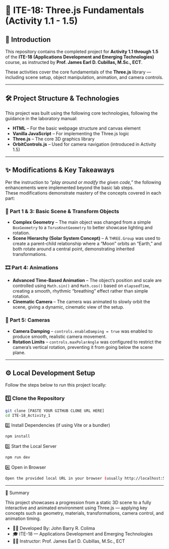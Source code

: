 # 🚀 ITE-18: Three.js Fundamentals (Activity 1.1 - 1.5)

## 📘 Introduction
This repository contains the completed project for **Activity 1.1 through 1.5** of the **ITE-18 (Applications Development and Emerging Technologies)** course, as instructed by **Prof. James Earl D. Cubillas, M.Sc., ECT**.

These activities cover the core fundamentals of the **Three.js** library — including scene setup, object manipulation, animation, and camera controls.

---


## 🛠️ Project Structure & Technologies

This project was built using the following core technologies, following the guidance in the laboratory manual:

- **HTML** – For the basic webpage structure and canvas element  
- **Vanilla JavaScript** – For implementing the Three.js logic  
- **Three.js** – The core 3D graphics library  
- **OrbitControls.js** – Used for camera navigation (introduced in Activity 1.5)

---

## ✨ Modifications & Key Takeaways

Per the instruction to *“play around or modify the given code,”* the following enhancements were implemented beyond the basic lab steps.  
These modifications demonstrate mastery of the concepts covered in each part:

### 🧩 Part 1 & 3: Basic Scene & Transform Objects
- **Complex Geometry** – The main object was changed from a simple `BoxGeometry` to a `TorusKnotGeometry` to better showcase lighting and rotation.  
- **Scene Hierarchy (Solar System Concept)** – A `THREE.Group` was used to create a parent-child relationship where a “Moon” orbits an “Earth,” and both rotate around a central point, demonstrating inherited transformations.

### 🎞️ Part 4: Animations
- **Advanced Time-Based Animation** – The object’s position and scale are controlled using `Math.sin()` and `Math.cos()` based on `elapsedTime`, creating a smooth, rhythmic “breathing” effect rather than simple rotation.  
- **Cinematic Camera** – The camera was animated to slowly orbit the scene, giving a dynamic, cinematic view of the setup.

### 🎥 Part 5: Cameras
- **Camera Damping** – `controls.enableDamping = true` was enabled to produce smooth, realistic camera movement.  
- **Rotation Limits** – `controls.maxPolarAngle` was configured to restrict the camera’s vertical rotation, preventing it from going below the scene plane.

---

## ⚙️ Local Development Setup

Follow the steps below to run this project locally:

### 1️⃣ Clone the Repository
```bash
git clone [PASTE YOUR GITHUB CLONE URL HERE]
cd ITE-18_Activity_1
```

2️⃣ Install Dependencies (if using Vite or a bundler)
```bash
npm install
```

3️⃣ Start the Local Server
```bash
npm run dev
```

4️⃣ Open in Browser
```bash
Open the provided local URL in your browser (usually http://localhost:5173/).
```
---

🧠 Summary

This project showcases a progression from a static 3D scene to a fully interactive and animated environment using Three.js — applying key concepts such as geometry, materials, transformations, camera control, and animation timing.


* 👨‍💻 Developed By: John Barry R. Colima
* 🎓 ITE-18 — Applications Development and Emerging Technologies
* 👨‍🏫 Instructor: Prof. James Earl D. Cubillas, M.Sc., ECT

